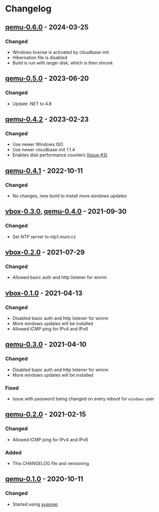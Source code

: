 # Changelog

## [qemu-0.6.0] - 2024-03-25
### Changed
- Windows license is activated by cloudbase-init
- Hibernation file is disabled
- Build is run with larger disk, which is then shrunk

## [qemu-0.5.0] - 2023-06-20
### Changed
- Update .NET to 4.8

## [qemu-0.4.2] - 2023-02-23
### Changed
- Use newer Windows ISO
- Use newer cloudbase-init 1.1.4
- Enables disk performance counters [(Issue #3)](https://gitlab.ics.muni.cz/muni-kypo-images/windows-server-2019/-/issues/3)

## [qemu-0.4.1] - 2022-10-11
### Changed
- No changes, new build to install more windows updates

## [vbox-0.3.0], [qemu-0.4.0] - 2021-09-30
### Changed
- Set NTP server to ntp1.muni.cz

## [vbox-0.2.0] - 2021-07-29
### Changed
- Allowed basic auth and http listener for winrm

## [vbox-0.1.0] - 2021-04-13
### Changed
- Disabled basic auth and http listener for winrm
- More windows updates will be installed
- Allowed ICMP ping for IPv4 and IPv6

## [qemu-0.3.0] - 2021-04-10
### Changed
- Disabled basic auth and http listener for winrm
- More windows updates will be installed
### Fixed
- Issue with password being changed on every reboot for `windows` user

## [qemu-0.2.0] - 2021-02-15
### Changed
- Allowed ICMP ping for IPv4 and IPv6
### Added
- This CHANGELOG file and versioning

## [qemu-0.1.0] - 2020-10-11
### Changed
- Started using [sysprep](https://docs.microsoft.com/en-us/windows-hardware/manufacture/desktop/sysprep--generalize--a-windows-installation)


[qemu-0.1.0]: https://gitlab.ics.muni.cz/muni-kypo-images/windows-server-2019/-/tree/eb4a46ac34d2013967e73b3d7193c1624b6698a4
[qemu-0.2.0]: https://gitlab.ics.muni.cz/muni-kypo-images/windows-server-2019/-/tree/qemu-0.2.0
[qemu-0.3.0]: https://gitlab.ics.muni.cz/muni-kypo-images/windows-server-2019/-/tree/qemu-0.3.0
[qemu-0.4.0]: https://gitlab.ics.muni.cz/muni-kypo-images/windows-server-2019/-/tree/qemu-0.4.0
[qemu-0.4.1]: https://gitlab.ics.muni.cz/muni-kypo-images/windows-server-2019/-/tree/qemu-0.4.1
[qemu-0.4.2]: https://gitlab.ics.muni.cz/muni-kypo-images/windows-server-2019/-/tree/qemu-0.4.2
[qemu-0.5.0]: https://gitlab.ics.muni.cz/muni-kypo-images/windows-server-2019/-/tree/qemu-0.5.0
[qemu-0.6.0]: https://gitlab.ics.muni.cz/muni-kypo-images/windows-server-2019/-/tree/qemu-0.6.0
[vbox-0.1.0]: https://gitlab.ics.muni.cz/muni-kypo-images/windows-server-2019/-/tree/vbox-0.1.0
[vbox-0.2.0]: https://gitlab.ics.muni.cz/muni-kypo-images/windows-server-2019/-/tree/vbox-0.2.0
[vbox-0.3.0]: https://gitlab.ics.muni.cz/muni-kypo-images/windows-server-2019/-/tree/vbox-0.3.0

